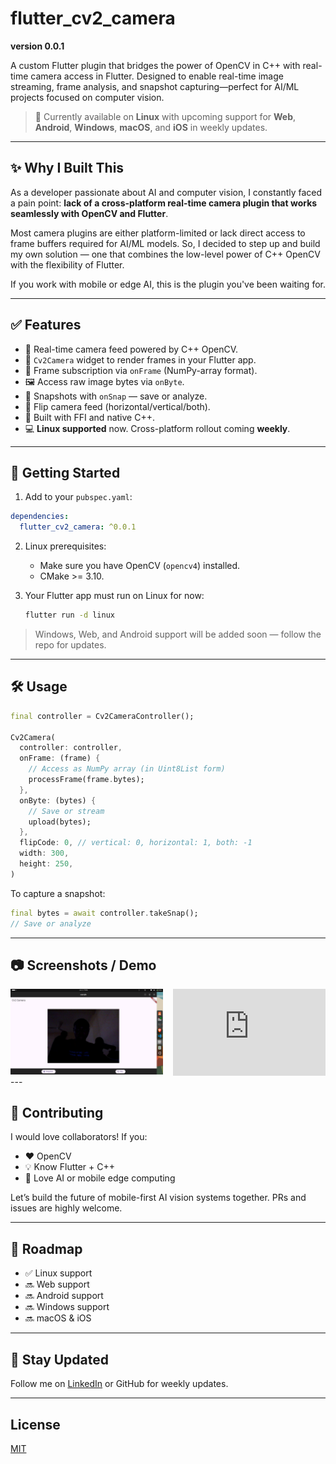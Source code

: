 # flutter\_cv2\_camera
**version 0.0.1**

A custom Flutter plugin that bridges the power of OpenCV in C++ with real-time camera access in Flutter. Designed to enable real-time image streaming, frame analysis, and snapshot capturing—perfect for AI/ML projects focused on computer vision.

> 🚀 Currently available on **Linux** with upcoming support for **Web**, **Android**, **Windows**, **macOS**, and **iOS** in weekly updates.

---

## ✨ Why I Built This

As a developer passionate about AI and computer vision, I constantly faced a pain point: **lack of a cross-platform real-time camera plugin that works seamlessly with OpenCV and Flutter**.

Most camera plugins are either platform-limited or lack direct access to frame buffers required for AI/ML models. So, I decided to step up and build my own solution — one that combines the low-level power of C++ OpenCV with the flexibility of Flutter.

If you work with mobile or edge AI, this is the plugin you've been waiting for.

---

## ✅ Features

* 🔧 Real-time camera feed powered by C++ OpenCV.
* 🎯 `Cv2Camera` widget to render frames in your Flutter app.
* 🔄 Frame subscription via `onFrame` (NumPy-array format).
* 🖼️ Access raw image bytes via `onByte`.
* 📸 Snapshots with `onSnap` — save or analyze.
* 🔄 Flip camera feed (horizontal/vertical/both).
* 🔌 Built with FFI and native C++.
* 💻 **Linux supported** now. Cross-platform rollout coming **weekly**.

---

## 🚀 Getting Started

1. Add to your `pubspec.yaml`:

```yaml
dependencies:
  flutter_cv2_camera: ^0.0.1
```

2. Linux prerequisites:

   * Make sure you have OpenCV (`opencv4`) installed.
   * CMake >= 3.10.

3. Your Flutter app must run on Linux for now:

   ```bash
   flutter run -d linux
   ```

> Windows, Web, and Android support will be added soon — follow the repo for updates.

---

## 🛠️ Usage

```dart
final controller = Cv2CameraController();

Cv2Camera(
  controller: controller,
  onFrame: (frame) {
    // Access as NumPy array (in Uint8List form)
    processFrame(frame.bytes);
  },
  onByte: (bytes) {
    // Save or stream
    upload(bytes);
  },
  flipCode: 0, // vertical: 0, horizontal: 1, both: -1
  width: 300,
  height: 250,
)
```

To capture a snapshot:

```dart
final bytes = await controller.takeSnap();
// Save or analyze
```

---

## 📷 Screenshots / Demo

<style>
.video-grid {
  display: flex;
  flex-wrap: wrap;
  gap: 16px;
}

.video-grid .video {
  flex: 1 1 calc(50% - 16px);
  aspect-ratio: 16 / 9;
  position: relative;
}

.video-grid .video iframe {
  width: 100%;
  height: 100%;
  border: none;
  position: absolute;
  top: 0;
  left: 0;
}
</style>

<div class="video-grid">
  <div class="video">
<img src="screenshots/Screenshot from 2025-07-04 19-07-02.png" />
  </div>
  <div class="video">
    <iframe width="560" height="315" src="https://youtu.be/YLmcxVz2lYQ" frameborder="0" allow="accelerometer; autoplay; clipboard-write; encrypted-media; gyroscope; picture-in-picture" allowfullscreen></iframe>
  </div>
</div>
---

## 🤝 Contributing

I would love collaborators! If you:

* ❤️ OpenCV
* 💡 Know Flutter + C++
* 🧠 Love AI or mobile edge computing

Let’s build the future of mobile-first AI vision systems together. PRs and issues are highly welcome.

---

## 🔮 Roadmap

* ✅ Linux support
* 🔜 Web support
* 🔜 Android support
* 🔜 Windows support
* 🔜 macOS & iOS

---

## 📩 Stay Updated

Follow me on [LinkedIn](https://www.linkedin.com/in/james-adewara-b0b955290/) or GitHub for weekly updates.

---

## License

[MIT](LICENSE)